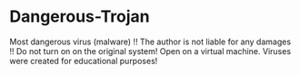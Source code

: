 # Dangerous-Trojan
Most dangerous virus (malware) !! 
The author is not liable for any damages !!
Do not turn on on the original system!
Open on a virtual machine. Viruses were created for educational purposes!
